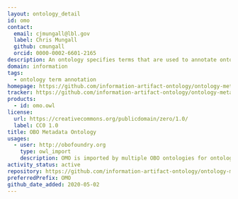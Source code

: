 ```yaml
---
layout: ontology_detail
id: omo
contact:
  email: cjmungall@lbl.gov
  label: Chris Mungall
  github: cmungall
  orcid: 0000-0002-6601-2165
description: An ontology specifies terms that are used to annotate ontology terms for all OBO ontologies. The ontology was developed as part of Information Artifact Ontology (IAO).
domain: information
tags:
  - ontology term annotation
homepage: https://github.com/information-artifact-ontology/ontology-metadata
tracker: https://github.com/information-artifact-ontology/ontology-metadata/issues
products:
  - id: omo.owl
license:
  url: https://creativecommons.org/publicdomain/zero/1.0/
  label: CC0 1.0
title: OBO Metadata Ontology
usages:
  - user: http://obofoundry.org
    type: owl_import
    description: OMO is imported by multiple OBO ontologies for ontology term annotations.
activity_status: active
repository: https://github.com/information-artifact-ontology/ontology-metadata
preferredPrefix: OMO
github_date_added: 2020-05-02
---
```

